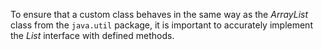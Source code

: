 To ensure that a custom class behaves in the same way as the *ArrayList* class from the `java.util` package, it is important to accurately implement the *List* interface with defined methods.
